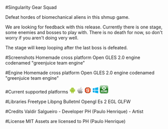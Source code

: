 #Singularity Gear Squad

Defeat hordes of biomechanical aliens in this shmup game.

We are looking for feedback with this release. Currently there is one stage, some enemies and bosses to play with. There is no death for now, so don't worry if you aren't doing very well. 

The stage will keep looping after the last boss is defeated.

#Screenshots
Homemade cross platform Open GLES 2.0 engine codenamed "greenjuice team engine"

#Engine
Homemade cross platform Open GLES 2.0 engine codenamed "greenjuice team engine"

#Current supported platforms
![alt](https://raw.githubusercontent.com/valdirSalgueiro/sgsCrossPlatform/master/promotion/dl_android.png)
![alt](https://raw.githubusercontent.com/valdirSalgueiro/sgsCrossPlatform/master/promotion/dl_apple.png)
![alt](https://raw.githubusercontent.com/valdirSalgueiro/sgsCrossPlatform/master/promotion/dl_html5.gif)
![alt](https://raw.githubusercontent.com/valdirSalgueiro/sgsCrossPlatform/master/promotion/dl_uwp.png)
![alt](https://raw.githubusercontent.com/valdirSalgueiro/sgsCrossPlatform/master/promotion/xbox-icon-21.png)

#Libraries
Freetype
Libpng
Bulletml
Opengl Es 2
EGL
GLFW

#Credits
Valdir Salgueiro - Developer
PH (Paulo Henrique) - Artist

#License
MIT
Assets are licensed to PH (Paulo Henrique)
